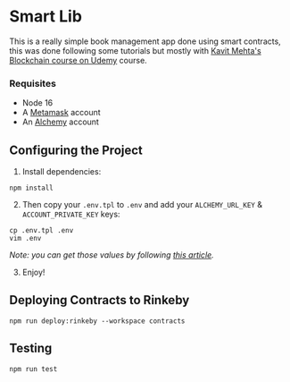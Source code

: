 # Smart Lib

This is a really simple book management app done using smart contracts, this was done following some tutorials but mostly with [Kavit Mehta's Blockchain course on Udemy](https://www.udemy.com/share/1061Ng3@uyg6_AQ71yF0zQWLlqBSZLXm9eToRk9U3i3poXxdVCUNR6qzSTJgaN0cQOe_dLP-bA==/) course.

### Requisites

- Node 16
- A [Metamask](https://metamask.io/) account
- An [Alchemy](https://www.alchemy.com/) account

## Configuring the Project

1. Install dependencies:

```
npm install
```

2. Then copy your `.env.tpl` to `.env` and add your `ALCHEMY_URL_KEY` & `ACCOUNT_PRIVATE_KEY` keys:

```
cp .env.tpl .env
vim .env
```

_Note: you can get those values by following [this article](https://docs.alchemy.com/alchemy/introduction/getting-started/sending-txs#6.-create-the-.env-file)._

3. Enjoy!

## Deploying Contracts to Rinkeby

```
npm run deploy:rinkeby --workspace contracts
```

## Testing

```
npm run test
```